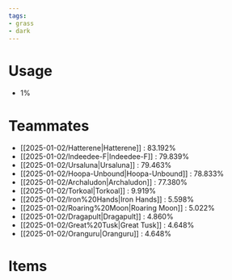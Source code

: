 ```yaml
---
tags:
- grass
- dark
---
```

# Usage
- 1%
# Teammates
- [[2025-01-02/Hatterene|Hatterene]] : 83.192%
- [[2025-01-02/Indeedee-F|Indeedee-F]] : 79.839%
- [[2025-01-02/Ursaluna|Ursaluna]] : 79.463%
- [[2025-01-02/Hoopa-Unbound|Hoopa-Unbound]] : 78.833%
- [[2025-01-02/Archaludon|Archaludon]] : 77.380%
- [[2025-01-02/Torkoal|Torkoal]] : 9.919%
- [[2025-01-02/Iron%20Hands|Iron Hands]] : 5.598%
- [[2025-01-02/Roaring%20Moon|Roaring Moon]] : 5.022%
- [[2025-01-02/Dragapult|Dragapult]] : 4.860%
- [[2025-01-02/Great%20Tusk|Great Tusk]] : 4.648%
- [[2025-01-02/Oranguru|Oranguru]] : 4.648%
# Items